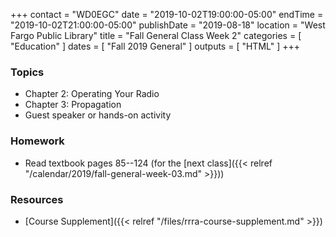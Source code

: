 +++
contact = "WD0EGC"
date = "2019-10-02T19:00:00-05:00"
endTime = "2019-10-02T21:00:00-05:00"
publishDate = "2019-08-18"
location = "West Fargo Public Library"
title = "Fall General Class Week 2"
categories = [ "Education" ]
dates = [ "Fall 2019 General" ]
outputs = [ "HTML" ]
+++
### Topics

* Chapter 2: Operating Your Radio
* Chapter 3: Propagation
* Guest speaker or hands-on activity

### Homework

* Read textbook pages 85--124 (for the [next class]({{< relref "/calendar/2019/fall-general-week-03.md" >}}))

### Resources

* [Course Supplement]({{< relref "/files/rrra-course-supplement.md" >}})

